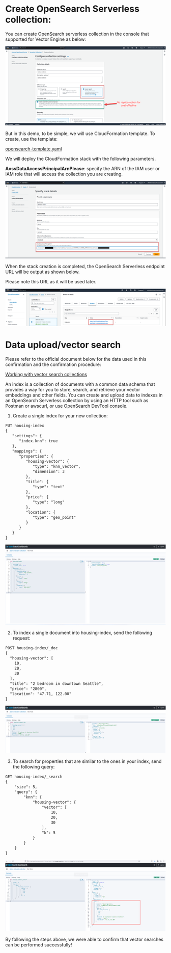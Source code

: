 # Create OpenSearch Serverless collection: 
You can create OpenSearch serverless collection in the console that supported for Vector Engine as below:

![Create by console](./images/by-console.png)

But in this demo, to be simple, we will use CloudFormation template. To create, use the template: 

[opensearch-template.yaml](./opensearch-template.yaml)

We will deploy the CloudFormation stack with the following parameters.

**AossDataAccessPrincipalArnPlease**: specify the ARN of the IAM user or IAM role that will access the collection you are creating.

![Stack Param](./images/stack-param.png)

When the stack creation is completed, the OpenSearch Serverless endpoint URL will be output as shown below.

Please note this URL as it will be used later.

![Endpoint output](./images/stack-output.png)

# Data upload/vector search

Please refer to the official document below for the data used in this confirmation and the confirmation procedure:

[Working with vector search collections](https://docs.aws.amazon.com/opensearch-service/latest/developerguide/serverless-vector-search.html)

An index is a collection of documents with a common data schema that provides a way for you to store, search, and retrieve your vector embeddings and other fields. You can create and upload data to indexes in an OpenSearch Serverless collection by using an HTTP tool such as Postman or awscurl, or use OpenSearch DevTool console.

1. Create a single index for your new collection:

```
PUT housing-index
{
   "settings": {
      "index.knn": true
   },
   "mappings": {
      "properties": {
         "housing-vector": {
            "type": "knn_vector",
            "dimension": 3
         },
         "title": {
            "type": "text"
         },
         "price": {
            "type": "long"
         },
         "location": {
            "type": "geo_point"
         }
      }
   }
}
```
![Create index](./images/os-create-single-index.png)

2. To index a single document into housing-index, send the following request:

```
POST housing-index/_doc
{
  "housing-vector": [
    10,
    20,
    30
  ],
  "title": "2 bedroom in downtown Seattle",
  "price": "2800",
  "location": "47.71, 122.00"
}
```
![index a single document](./images/os-create-housing-index.png)

3. To search for properties that are similar to the ones in your index, send the following query:

```
GET housing-index/_search
{
    "size": 5,
    "query": {
        "knn": {
            "housing-vector": {
                "vector": [
                    10,
                    20,
                    30
                ],
                "k": 5
            }
        }
    }
}
```
![search query](./images/os-search-query.png)

By following the steps above, we were able to confirm that vector searches can be performed successfully!
